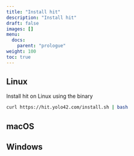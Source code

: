 ```yaml
---
title: "Install hit"
description: "Install hit"
draft: false
images: []
menu:
  docs:
    parent: "prologue"
weight: 100
toc: true
---
```


## Linux

Install hit on Linux using the binary

```bash
curl https://hit.yolo42.com/install.sh | bash
```
## macOS

## Windows

